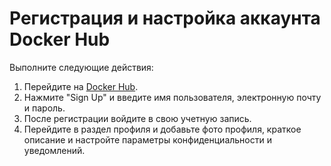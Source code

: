 # Регистрация и настройка аккаунта Docker Hub

Выполните следующие действия:

1. Перейдите на [Docker Hub](https://hub.docker.com).
2. Нажмите "Sign Up" и введите имя пользователя, электронную почту и пароль.
3. После регистрации войдите в свою учетную запись.
4. Перейдите в раздел профиля и добавьте фото профиля, краткое описание и настройте параметры конфиденциальности и уведомлений.
